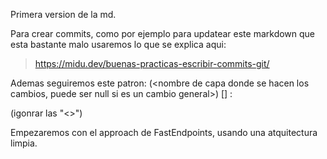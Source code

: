 Primera version de la md. 

Para crear commits, como por ejemplo para updatear este markdown que esta bastante malo 
usaremos lo que se explica aqui: 
> https://midu.dev/buenas-practicas-escribir-commits-git/

Ademas seguiremos este patron: 
<tipo de commit>(<nombre de capa donde se hacen los cambios, puede ser null si es un cambio general>) [<nombre de la rama donde se esta trabajando>] : <detalles de los cambios> 

(igonrar las "<>") 

Empezaremos con el approach de FastEndpoints, usando una atquitectura limpia. 
